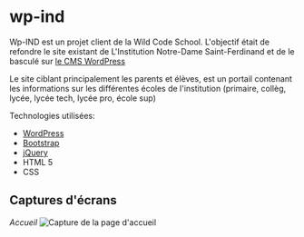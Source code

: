 # wp-ind

Wp-IND est un projet client de la Wild Code School. L'objectif était de refondre le site existant de L'Institution Notre-Dame Saint-Ferdinand et de le basculé sur [le CMS WordPress]()

Le site ciblant principalement les parents et élèves, est un portail contenant les informations sur les différentes écoles de l'institution (primaire, collèg, lycée, lycée tech, lycée pro, école sup)

Technologies utilisées: 
- [WordPress](https://fr.wordpress.org/)
- [Bootstrap](http://getbootstrap.com/)
- [jQuery](https://jquery.com/)
- HTML 5
- CSS

## Captures d'écrans

*Accueil*
![Capture de la page d'accueil]()
